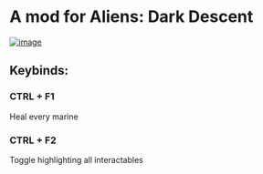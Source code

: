 # A mod for Aliens: Dark Descent

[![image](https://github.com/Subtixx/aliens-dark-descent/assets/20743379/73e7037d-bbe3-4449-aa40-5c1271ed350b)](https://store.steampowered.com/app/1150440/Aliens_Dark_Descent/)

## Keybinds:

### CTRL + F1

Heal every marine

### CTRL + F2

Toggle highlighting all interactables
